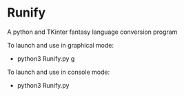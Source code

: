 # Runify
A python and TKinter fantasy language conversion program

To launch and use in graphical mode:
* python3 Runify.py g

To launch and use in console mode:
* python3 Runify.py

